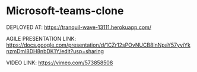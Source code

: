 # Microsoft-teams-clone
DEPLOYED AT: https://tranquil-wave-13111.herokuapp.com/


AGILE PRESENTATION LINK: https://docs.google.com/presentation/d/1CZr12sPOvNUCB8lnNpaY57yviYknzmDml8DH8nbDK1Y/edit?usp=sharing



VIDEO LINK: https://vimeo.com/573858508

